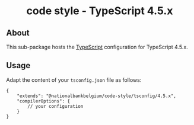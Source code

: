 <h1 align="center">
   code style - TypeScript 4.5.x
</h1>

## About

This sub-package hosts the [TypeScript](https://www.typescriptlang.org/) configuration for TypeScript 4.5.x.

## Usage

Adapt the content of your `tsconfig.json` file as follows:

```text
{
	"extends": "@nationalbankbelgium/code-style/tsconfig/4.5.x",
	"compilerOptions": {
		// your configuration
	}
}
```
